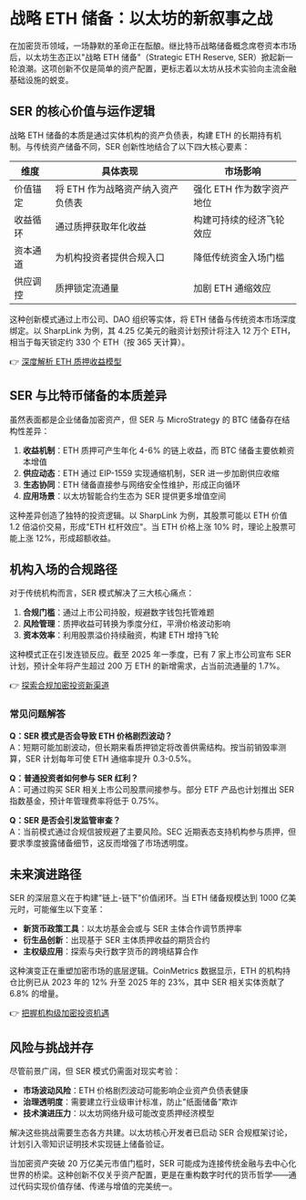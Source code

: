 # 战略 ETH 储备：以太坊的新叙事之战

在加密货币领域，一场静默的革命正在酝酿。继比特币战略储备概念席卷资本市场后，以太坊生态正以"战略 ETH 储备"（Strategic ETH Reserve, SER）掀起新一轮浪潮。这项创新不仅是简单的资产配置，更标志着以太坊从技术实验向主流金融基础设施的蜕变。

## SER 的核心价值与运作逻辑

战略 ETH 储备的本质是通过实体机构的资产负债表，构建 ETH 的长期持有机制。与传统资产储备不同，SER 创新性地结合了以下四大核心要素：

| 维度          | 具体表现                          | 市场影响                      |
|---------------|-----------------------------------|-----------------------------|
| 价值锚定      | 将 ETH 作为战略资产纳入资产负债表 | 强化 ETH 作为数字资产地位     |
| 收益循环      | 通过质押获取年化收益              | 构建可持续的经济飞轮效应      |
| 资本通道      | 为机构投资者提供合规入口          | 降低传统资金入场门槛          |
| 供应调控      | 质押锁定流通量                    | 加剧 ETH 通缩效应             |

这种创新模式通过上市公司、DAO 组织等实体，将 ETH 储备与传统资本市场深度绑定。以 SharpLink 为例，其 4.25 亿美元的融资计划预计将注入 12 万个 ETH，相当于每天锁定约 330 个 ETH（按 365 天计算）。

👉 [深度解析 ETH 质押收益模型](https://bit.ly/okx_welcome)

## SER 与比特币储备的本质差异

虽然表面都是企业储备加密资产，但 SER 与 MicroStrategy 的 BTC 储备存在结构性差异：

1. **收益机制**：ETH 质押可产生年化 4-6% 的链上收益，而 BTC 储备主要依赖资本增值
2. **供应动态**：ETH 通过 EIP-1559 实现通缩机制，SER 进一步加剧供应收缩
3. **生态协同**：ETH 储备直接参与网络安全性维护，形成正向循环
4. **应用场景**：以太坊智能合约生态为 SER 提供更多增值空间

这种差异创造了独特的投资逻辑。以 SharpLink 为例，其股票可能以 ETH 价值 1.2 倍溢价交易，形成"ETH 杠杆效应"。当 ETH 价格上涨 10% 时，理论上股票可能上涨 12%，形成超额收益。

## 机构入场的合规路径

对于传统机构而言，SER 模式解决了三大核心痛点：

1. **合规门槛**：通过上市公司持股，规避数字钱包托管难题
2. **风险管理**：质押收益可转换为季度分红，平滑价格波动影响
3. **资本效率**：利用股票溢价持续融资，构建 ETH 增持飞轮

这种模式正在引发连锁反应。截至 2025 年一季度，已有 7 家上市公司宣布 SER 计划，预计全年将产生超过 200 万 ETH 的新增需求，占当前流通量的 1.7%。

👉 [探索合规加密投资新渠道](https://bit.ly/okx_welcome)

### 常见问题解答

**Q：SER 模式是否会导致 ETH 价格剧烈波动？**  
A：短期可能加剧波动，但长期来看质押锁定将改善供需结构。按当前销毁率测算，SER 计划每年可使 ETH 通缩率提升 0.3-0.5%。

**Q：普通投资者如何参与 SER 红利？**  
A：可通过购买 SER 相关上市公司股票间接参与。部分 ETF 产品也计划推出 SER 指数基金，预计年管理费率将低于 0.75%。

**Q：SER 是否会引发监管审查？**  
A：当前模式通过合规信披规避了主要风险。SEC 近期表态支持机构参与质押，但要求季度披露储备细节，这反而增强了市场透明度。

## 未来演进路径

SER 的深层意义在于构建"链上-链下"价值闭环。当 ETH 储备规模达到 1000 亿美元时，可能催生以下变革：

- **新货币政策工具**：以太坊基金会或与 SER 主体合作调节质押率
- **衍生品创新**：出现基于 SER 主体质押收益的期货合约
- **主权级应用**：探索与央行数字货币的跨境结算合作

这种演变正在重塑加密市场的底层逻辑。CoinMetrics 数据显示，ETH 的机构持仓比例已从 2023 年的 12% 升至 2025 年的 23%，其中 SER 相关实体贡献了 6.8% 的增量。

👉 [把握机构级加密投资机遇](https://bit.ly/okx_welcome)

## 风险与挑战并存

尽管前景广阔，但 SER 模式仍需面对现实考验：

- **市场波动风险**：ETH 价格剧烈波动可能影响企业资产负债表健康
- **治理透明度**：需要建立行业级审计标准，防止"纸面储备"欺诈
- **技术演进压力**：以太坊网络升级可能改变质押经济模型

解决这些挑战需要生态各方共建。以太坊核心开发者已启动 SER 合规框架讨论，计划引入零知识证明技术实现链上储备验证。

当加密资产突破 20 万亿美元市值门槛时，SER 可能成为连接传统金融与去中心化世界的桥梁。这种创新不仅关乎资产配置，更是在重构数字时代的货币哲学——通过代码实现价值存储、传递与增值的完美统一。